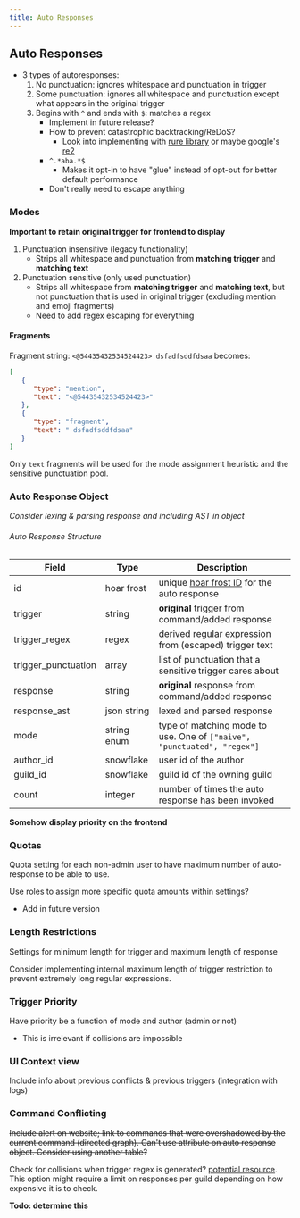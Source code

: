 ```yaml
---
title: Auto Responses
---
```


## Auto Responses

- 3 types of autoresponses:
  1. No punctuation: ignores whitespace and punctuation in trigger
  2. Some punctuation: ignores all whitespace and punctuation except what appears in the original trigger
  3. Begins with `^` and ends with `$`: matches a regex
     - Implement in future release?
     - How to prevent catastrophic backtracking/ReDoS?
       - Look into implementing with [rure library](https://pypi.org/project/rure/) or maybe google's [re2](https://pypi.org/project/re2/)
     - `^.*aba.*$`
       - Makes it opt-in to have "glue" instead of opt-out for better default performance
     - Don't really need to escape anything

### Modes

**Important to retain original trigger for frontend to display**

1. Punctuation insensitive (legacy functionality)
   - Strips all whitespace and punctuation from **matching trigger** and **matching text**
2. Punctuation sensitive (only used punctuation)
   - Strips all whitespace from **matching trigger** and **matching text**, but not punctuation that is used in original trigger (excluding mention and emoji fragments)
   - Need to add regex escaping for everything

#### Fragments

Fragment string: `<@54435432534524423> dsfadfsddfdsaa` becomes:

```json
[ 
   { 
      "type": "mention",
      "text": "<@54435432534524423>"
   },
   { 
      "type": "fragment",
      "text": " dsfadfsddfdsaa"
   }
]
```

Only `text` fragments will be used for the mode assignment heuristic and the sensitive punctuation pool.

### Auto Response Object

*Consider lexing & parsing response and including AST in object*

###### Auto Response Structure

| Field    | Type   | Description                                                                |
| -------- | ------ | -------------------------------------------------------------------------- |
| id      | hoar frost | unique [hoar frost ID](../general/#hoar-frost) for the auto response          |
| trigger | string | **original** trigger from command/added response |
| trigger_regex | regex | derived regular expression from (escaped) trigger text |
| trigger_punctuation | array | list of punctuation that a sensitive trigger cares about |
| response | string | **original** response from command/added response |
| response_ast | json string | lexed and parsed response |
| mode | string enum          | type of matching mode to use. One of `["naive", "punctuated", "regex"]`              |
| author_id | snowflake | user id of the author |
| guild_id | snowflake | guild id of the owning guild |
| count | integer | number of times the auto response has been invoked |

**Somehow display priority on the frontend**

### Quotas

Quota setting for each non-admin user to have maximum number of auto-response to be able to use.

Use roles to assign more specific quota amounts within settings?

- Add in future version

### Length Restrictions

Settings for minimum length for trigger and maximum length of response

Consider implementing internal maximum length of trigger restriction to prevent extremely long regular expressions.

### Trigger Priority

Have priority be a function of mode and author (admin or not)

- This is irrelevant if collisions are impossible

### UI Context view

Include info about previous conflicts & previous triggers (integration with logs)

### Command Conflicting

~~Include alert on website; link to commands that were overshadowed by the current command (directed graph). Can't use attribute on auto response object. Consider using another table?~~

Check for collisions when trigger regex is generated? [potential resource](https://qntm.org/greenery). This option might require a limit on responses per guild depending on how expensive it is to check.

**Todo: determine this**
